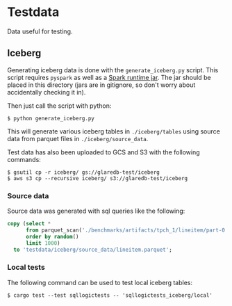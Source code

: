 # Testdata

Data useful for testing.

## Iceberg

Generating iceberg data is done with the `generate_iceberg.py` script. This
script requires `pyspark` as well as a [Spark runtime jar](https://iceberg.apache.org/releases/).
The jar should be placed in this directory (jars are in gitignore, so don't
worry about accidentally checking it in).

Then just call the script with python:

```
$ python generate_iceberg.py
```

This will generate various iceberg tables in `./iceberg/tables` using source
data from parquet files in `./iceberg/source_data`.

Test data has also been uploaded to GCS and S3 with the following commands:

```
$ gsutil cp -r iceberg/ gs://glaredb-test/iceberg
$ aws s3 cp --recursive iceberg/ s3://glaredb-test/iceberg
```

### Source data

Source data was generated with sql queries like the following:

```sql
copy (select *
      from parquet_scan('./benchmarks/artifacts/tpch_1/lineitem/part-0.parquet')
      order by random()
      limit 1000)
  to 'testdata/iceberg/source_data/lineitem.parquet';
```

### Local tests

The following command can be used to test local iceberg tables:

```
$ cargo test --test sqllogictests -- 'sqllogictests_iceberg/local'
```

